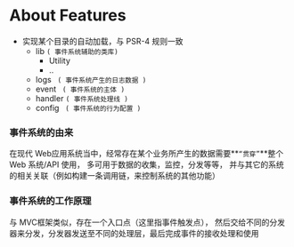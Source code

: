 # About Features 

- 实现某个目录的自动加载，与 PSR-4 规则一致
	- lib                       `` ( 事件系统辅助的类库) `` 
		+ Utility
		+ ..
	- logs						`` ( 事件系统产生的日志数据 )`` 
	- event                     `` ( 事件系统的主体 )``  
	- handler					`` ( 事件系统处理线 ) `` 
	- config                    `` ( 事件系统的行为配置 )`` 

### 事件系统的由来

在现代 Web应用系统当中，经常存在某个业务所产生的数据需要**``“贯穿”``**整个Web 系统/API 使用， 多可用于数据的收集，监控，分发等等， 并与其它的系统的相关关联（例如构建一条调用链，来控制系统的其他功能）

### 事件系统的工作原理

与 MVC框架类似，存在一个入口点（这里指事件触发点），
然后交给不同的分发器来分发，分发器发送至不同的处理层，最后完成事件的接收处理和使用